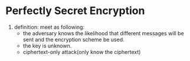 # Perfectly Secret Encryption

1. definition: meet as following:
   + the adversary knows the likelihood that different messages will be sent and the encryption scheme be used.
   + the key is unknown.
   + ciphertext-only attack(only know the ciphertext)